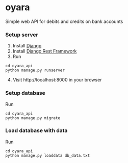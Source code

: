 # oyara
Simple web API for debits and credits on bank accounts

### Setup server

1. Install [Django](https://docs.djangoproject.com/en/3.0/topics/install/)
2. Install [Django Rest Framework](https://pypi.org/project/djangorestframework/)
3. Run
```
cd oyara_api
python manage.py runserver
```
4. Visit http://localhost:8000 in your browser

### Setup database

Run

```
cd oyara_api
python manage.py migrate
```

### Load database with data

Run

```
cd oyara_api
python manage.py loaddata db_data.txt
```
